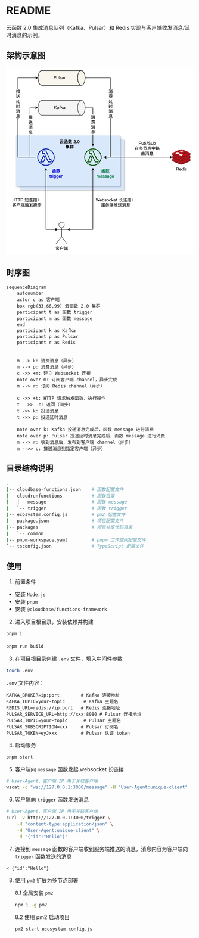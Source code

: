 # README

云函数 2.0 集成消息队列（Kafka、Pulsar）和 Redis 实现与客户端收发消息/延时消息的示例。

## 架构示意图

![architecture](./architecture.jpg)

## 时序图

```mermaid
sequenceDiagram
    autonumber
    actor c as 客户端
    box rgb(33,66,99) 云函数 2.0 集群
    participant t as 函数 trigger
    participant m as 函数 message
    end
    participant k as Kafka
    participant p as Pulsar
    participant r as Redis


    m --> k: 消费消息（异步）
    m --> p: 消费消息（异步）
    c ->> +m: 建立 Websocket 连接
    note over m: 订阅客户端 channel，异步完成
    m --> r: 订阅 Redis channel（异步）

    c ->> +t: HTTP 请求触发函数，执行操作
    t -->> -c: 返回（同步）
    t ->> k: 投递消息
    t ->> p: 投递延时消息

    note over k: Kafka 投递消息完成后，函数 message 进行消费
    note over p: Pulsar 投递延时消息完成后，函数 message 进行消费
    m --> r: 收到消息后，发布到客户端 channel（异步）
    m -->> c: 推送消息到指定客户端（异步）

```

## 目录结构说明

```sh
.
|-- cloudbase-functions.json    # 函数配置文件
|-- cloudrunfunctions           # 函数目录
|   |-- message                 # 函数 message
|   `-- trigger                 # 函数 trigger
|-- ecosystem.config.js         # pm2 配置文件
|-- package.json                # 项目配置文件
|-- packages                    # 项目共享代码目录
|   `-- common
|-- pnpm-workspace.yaml         # pnpm 工作空间配置文件
`-- tsconfig.json               # TypeScript 配置文件
```

## 使用

1. 前置条件

- 安装 `Node.js`
- 安装 `pnpm`
- 安装 `@cloudbase/functions-framework`

2. 进入项目根目录，安装依赖并构建

```sh
pnpm i

pnpm run build
```

3. 在项目根目录创建 `.env` 文件，填入中间件参数

```sh
touch .env
```

`.env` 文件内容：

```env
KAFKA_BROKER=ip:port        # Kafka 连接地址
KAFKA_TOPIC=your-topic       # Kafka 主题名
REDIS_URL=redis://ip:port   # Redis 连接地址
PULSAR_SERVICE_URL=http://xxx:8080 # Pulsar 连接地址
PULSAR_TOPIC=your-topic      # Pulsar 主题名
PULSAR_SUBSCRIPTION=xxx     # Pulsar 订阅名
PULSAR_TOKEN=eyJxxx         # Pulsar 认证 token
```

4. 启动服务

```sh
pnpm start
```

5. 客户端向 `message` 函数发起 websocket 长链接

```sh
# User-Agent、客户端 IP 用于关联客户端
wscat -c "ws://127.0.0.1:3000/message" -H "User-Agent:unique-client"
```

6. 客户端向 `trigger` 函数发送消息

```sh
# User-Agent、客户端 IP 用于关联客户端
curl -v http://127.0.0.1:3000/trigger \
    -H "content-type:application/json" \
    -H "User-Agent:unique-client" \
    -d '{"id":"Hello"}'
```

7. 连接到 `message` 函数的客户端收到服务端推送的消息，消息内容为客户端向 `trigger` 函数发送的消息

```text
< {"id":"Hello"}
```

8. 使用 `pm2` 扩展为多节点部署

    8.1 全局安装 `pm2`

    ```sh
    npm i -g pm2
    ```

    8.2 使用 pm2 启动项目

    ```sh
    pm2 start ecosystem.config.js
    ```
